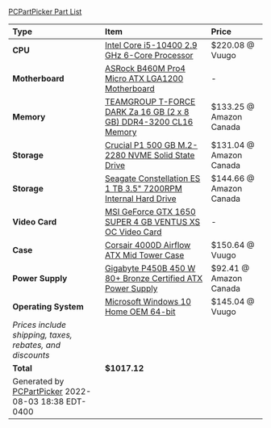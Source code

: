 [PCPartPicker Part List](https://ca.pcpartpicker.com/list/vXmFmr)

Type|Item|Price
:----|:----|:----
**CPU** | [Intel Core i5-10400 2.9 GHz 6-Core Processor](https://ca.pcpartpicker.com/product/X8snTW/intel-core-i5-10400-29-ghz-6-core-processor-bx8070110400) | $220.08 @ Vuugo 
**Motherboard** | [ASRock B460M Pro4 Micro ATX LGA1200 Motherboard](https://ca.pcpartpicker.com/product/CtbCmG/asrock-b460m-pro4-micro-atx-lga1200-motherboard-b460m-pro4) |-
**Memory** | [TEAMGROUP T-FORCE DARK Za 16 GB (2 x 8 GB) DDR4-3200 CL16 Memory](https://ca.pcpartpicker.com/product/WphmP6/teamgroup-t-force-dark-za-16-gb-2-x-8-gb-ddr4-3200-cl16-memory-tdzad416g3200hc16cdc01) | $133.25 @ Amazon Canada 
**Storage** | [Crucial P1 500 GB M.2-2280 NVME Solid State Drive](https://ca.pcpartpicker.com/product/xpYLrH/crucial-p1-500gb-m2-2280-solid-state-drive-ct500p1ssd8) | $131.04 @ Amazon Canada 
**Storage** | [Seagate Constellation ES 1 TB 3.5" 7200RPM Internal Hard Drive](https://ca.pcpartpicker.com/product/ZwsKHx/seagate-internal-hard-drive-st1000nm0011) | $144.66 @ Amazon Canada 
**Video Card** | [MSI GeForce GTX 1650 SUPER 4 GB VENTUS XS OC Video Card](https://ca.pcpartpicker.com/product/7BrYcf/msi-geforce-gtx-1650-super-4-gb-ventus-xs-oc-video-card-gtx-1650-super-ventus-xs-oc) |-
**Case** | [Corsair 4000D Airflow ATX Mid Tower Case](https://ca.pcpartpicker.com/product/bCYQzy/corsair-4000d-airflow-atx-mid-tower-case-cc-9011200-ww) | $150.64 @ Vuugo 
**Power Supply** | [Gigabyte P450B 450 W 80+ Bronze Certified ATX Power Supply](https://ca.pcpartpicker.com/product/LZMTwP/gigabyte-p-b-450-w-80-bronze-certified-atx-power-supply-gp-p450b) | $92.41 @ Amazon Canada 
**Operating System** | [Microsoft Windows 10 Home OEM 64-bit](https://ca.pcpartpicker.com/product/wtgPxr/microsoft-os-kw900140) | $145.04 @ Vuugo 
 | *Prices include shipping, taxes, rebates, and discounts* |
 | **Total** | **$1017.12**
 | Generated by [PCPartPicker](https://pcpartpicker.com) 2022-08-03 18:38 EDT-0400 |
